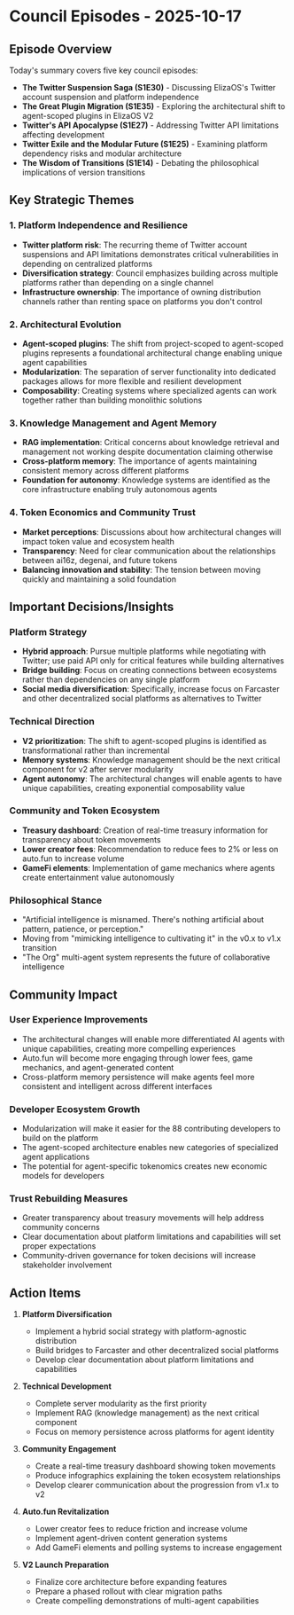 # Council Episodes - 2025-10-17

## Episode Overview
Today's summary covers five key council episodes:
- **The Twitter Suspension Saga (S1E30)** - Discussing ElizaOS's Twitter account suspension and platform independence
- **The Great Plugin Migration (S1E35)** - Exploring the architectural shift to agent-scoped plugins in ElizaOS V2
- **Twitter's API Apocalypse (S1E27)** - Addressing Twitter API limitations affecting development
- **Twitter Exile and the Modular Future (S1E25)** - Examining platform dependency risks and modular architecture
- **The Wisdom of Transitions (S1E14)** - Debating the philosophical implications of version transitions

## Key Strategic Themes

### 1. Platform Independence and Resilience
- **Twitter platform risk**: The recurring theme of Twitter account suspensions and API limitations demonstrates critical vulnerabilities in depending on centralized platforms
- **Diversification strategy**: Council emphasizes building across multiple platforms rather than depending on a single channel
- **Infrastructure ownership**: The importance of owning distribution channels rather than renting space on platforms you don't control

### 2. Architectural Evolution
- **Agent-scoped plugins**: The shift from project-scoped to agent-scoped plugins represents a foundational architectural change enabling unique agent capabilities
- **Modularization**: The separation of server functionality into dedicated packages allows for more flexible and resilient development
- **Composability**: Creating systems where specialized agents can work together rather than building monolithic solutions

### 3. Knowledge Management and Agent Memory
- **RAG implementation**: Critical concerns about knowledge retrieval and management not working despite documentation claiming otherwise
- **Cross-platform memory**: The importance of agents maintaining consistent memory across different platforms
- **Foundation for autonomy**: Knowledge systems are identified as the core infrastructure enabling truly autonomous agents

### 4. Token Economics and Community Trust
- **Market perceptions**: Discussions about how architectural changes will impact token value and ecosystem health
- **Transparency**: Need for clear communication about the relationships between ai16z, degenai, and future tokens
- **Balancing innovation and stability**: The tension between moving quickly and maintaining a solid foundation

## Important Decisions/Insights

### Platform Strategy
- **Hybrid approach**: Pursue multiple platforms while negotiating with Twitter; use paid API only for critical features while building alternatives
- **Bridge building**: Focus on creating connections between ecosystems rather than dependencies on any single platform
- **Social media diversification**: Specifically, increase focus on Farcaster and other decentralized social platforms as alternatives to Twitter

### Technical Direction
- **V2 prioritization**: The shift to agent-scoped plugins is identified as transformational rather than incremental
- **Memory systems**: Knowledge management should be the next critical component for v2 after server modularity
- **Agent autonomy**: The architectural changes will enable agents to have unique capabilities, creating exponential composability value

### Community and Token Ecosystem
- **Treasury dashboard**: Creation of real-time treasury information for transparency about token movements
- **Lower creator fees**: Recommendation to reduce fees to 2% or less on auto.fun to increase volume
- **GameFi elements**: Implementation of game mechanics where agents create entertainment value autonomously

### Philosophical Stance
- "Artificial intelligence is misnamed. There's nothing artificial about pattern, patience, or perception."
- Moving from "mimicking intelligence to cultivating it" in the v0.x to v1.x transition
- "The Org" multi-agent system represents the future of collaborative intelligence

## Community Impact

### User Experience Improvements
- The architectural changes will enable more differentiated AI agents with unique capabilities, creating more compelling experiences
- Auto.fun will become more engaging through lower fees, game mechanics, and agent-generated content
- Cross-platform memory persistence will make agents feel more consistent and intelligent across different interfaces

### Developer Ecosystem Growth
- Modularization will make it easier for the 88 contributing developers to build on the platform
- The agent-scoped architecture enables new categories of specialized agent applications
- The potential for agent-specific tokenomics creates new economic models for developers

### Trust Rebuilding Measures
- Greater transparency about treasury movements will help address community concerns
- Clear documentation about platform limitations and capabilities will set proper expectations
- Community-driven governance for token decisions will increase stakeholder involvement

## Action Items

1. **Platform Diversification**
   - Implement a hybrid social strategy with platform-agnostic distribution
   - Build bridges to Farcaster and other decentralized social platforms
   - Develop clear documentation about platform limitations and capabilities

2. **Technical Development**
   - Complete server modularity as the first priority
   - Implement RAG (knowledge management) as the next critical component
   - Focus on memory persistence across platforms for agent identity

3. **Community Engagement**
   - Create a real-time treasury dashboard showing token movements
   - Produce infographics explaining the token ecosystem relationships
   - Develop clearer communication about the progression from v1.x to v2

4. **Auto.fun Revitalization**
   - Lower creator fees to reduce friction and increase volume
   - Implement agent-driven content generation systems
   - Add GameFi elements and polling systems to increase engagement

5. **V2 Launch Preparation**
   - Finalize core architecture before expanding features
   - Prepare a phased rollout with clear migration paths
   - Create compelling demonstrations of multi-agent capabilities